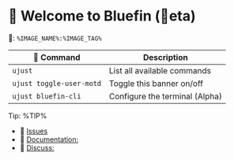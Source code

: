 # 󱍢 Welcome to Bluefin (󰂡eta) 
: `%IMAGE_NAME%:%IMAGE_TAG%`

|  Command | Description |
| ------- | ----------- |
| `ujust`  | List all available commands |
| `ujust toggle-user-motd` | Toggle this banner on/off | 
| `ujust bluefin-cli` | Configure the terminal (Alpha) |

Tip: %TIP%

- 󰊤 [Issues](https://issues.projectbluefin.io)
- 󰈙 [Documentation:](http://docs.projectbluefin.io/)
- 󰊌 [Discuss:](https://community.projectbluefin.io/)
